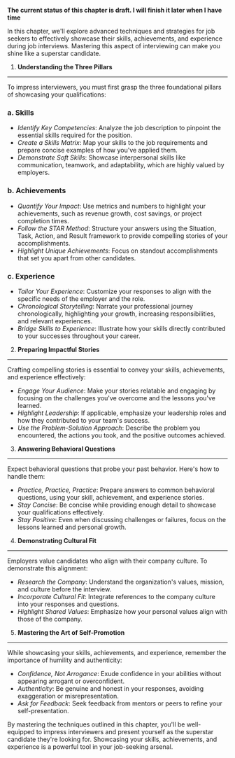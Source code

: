 **The current status of this chapter is draft. I will finish it later when I have time**

In this chapter, we'll explore advanced techniques and strategies for job seekers to effectively showcase their skills, achievements, and experience during job interviews. Mastering this aspect of interviewing can make you shine like a superstar candidate.

1. **Understanding the Three Pillars**
--------------------------------------

To impress interviewers, you must first grasp the three foundational pillars of showcasing your qualifications:

### a. **Skills**

* *Identify Key Competencies*: Analyze the job description to pinpoint the essential skills required for the position.
* *Create a Skills Matrix*: Map your skills to the job requirements and prepare concise examples of how you've applied them.
* *Demonstrate Soft Skills*: Showcase interpersonal skills like communication, teamwork, and adaptability, which are highly valued by employers.

### b. **Achievements**

* *Quantify Your Impact*: Use metrics and numbers to highlight your achievements, such as revenue growth, cost savings, or project completion times.
* *Follow the STAR Method*: Structure your answers using the Situation, Task, Action, and Result framework to provide compelling stories of your accomplishments.
* *Highlight Unique Achievements*: Focus on standout accomplishments that set you apart from other candidates.

### c. **Experience**

* *Tailor Your Experience*: Customize your responses to align with the specific needs of the employer and the role.
* *Chronological Storytelling*: Narrate your professional journey chronologically, highlighting your growth, increasing responsibilities, and relevant experiences.
* *Bridge Skills to Experience*: Illustrate how your skills directly contributed to your successes throughout your career.

2. **Preparing Impactful Stories**
----------------------------------

Crafting compelling stories is essential to convey your skills, achievements, and experience effectively:

* *Engage Your Audience*: Make your stories relatable and engaging by focusing on the challenges you've overcome and the lessons you've learned.
* *Highlight Leadership*: If applicable, emphasize your leadership roles and how they contributed to your team's success.
* *Use the Problem-Solution Approach*: Describe the problem you encountered, the actions you took, and the positive outcomes achieved.

3. **Answering Behavioral Questions**
-------------------------------------

Expect behavioral questions that probe your past behavior. Here's how to handle them:

* *Practice, Practice, Practice*: Prepare answers to common behavioral questions, using your skill, achievement, and experience stories.
* *Stay Concise*: Be concise while providing enough detail to showcase your qualifications effectively.
* *Stay Positive*: Even when discussing challenges or failures, focus on the lessons learned and personal growth.

4. **Demonstrating Cultural Fit**
---------------------------------

Employers value candidates who align with their company culture. To demonstrate this alignment:

* *Research the Company*: Understand the organization's values, mission, and culture before the interview.
* *Incorporate Cultural Fit*: Integrate references to the company culture into your responses and questions.
* *Highlight Shared Values*: Emphasize how your personal values align with those of the company.

5. **Mastering the Art of Self-Promotion**
------------------------------------------

While showcasing your skills, achievements, and experience, remember the importance of humility and authenticity:

* *Confidence, Not Arrogance*: Exude confidence in your abilities without appearing arrogant or overconfident.
* *Authenticity*: Be genuine and honest in your responses, avoiding exaggeration or misrepresentation.
* *Ask for Feedback*: Seek feedback from mentors or peers to refine your self-presentation.

By mastering the techniques outlined in this chapter, you'll be well-equipped to impress interviewers and present yourself as the superstar candidate they're looking for. Showcasing your skills, achievements, and experience is a powerful tool in your job-seeking arsenal.
